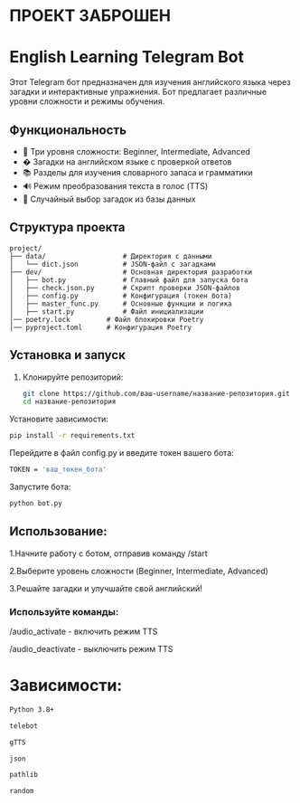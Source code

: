 # ПРОЕКТ ЗАБРОШЕН


# English Learning Telegram Bot

Этот Telegram бот предназначен для изучения английского языка через загадки и интерактивные упражнения. Бот предлагает различные уровни сложности и режимы обучения.

## Функциональность

- 🎯 Три уровня сложности: Beginner, Intermediate, Advanced
- � Загадки на английском языке с проверкой ответов
- 📚 Разделы для изучения словарного запаса и грамматики
- 🔊 Режим преобразования текста в голос (TTS)
- 🎲 Случайный выбор загадок из базы данных

## Структура проекта

```
project/
├── data/                   # Директория с данными
│   └── dict.json           # JSON-файл с загадками
├── dev/                    # Основная директория разработки
│   ├── bot.py              # Главный файл для запуска бота
│   ├── check.json.py       # Скрипт проверки JSON-файлов
│   ├── config.py           # Конфигурация (токен бота)
│   ├── master_func.py      # Основные функции и логика
│   ├── start.py            # Файл инициализации
│── poetry.lock         # Файл блокировки Poetry
│── pyproject.toml      # Конфигурация Poetry
```


## Установка и запуск

1. Клонируйте репозиторий:
   ```bash
   git clone https://github.com/ваш-username/название-репозитория.git
   cd название-репозитория
   ```
   
Установите зависимости:

```bash
pip install -r requirements.txt
```

Перейдите в файл config.py и введите токен вашего бота:

```bash
TOKEN = 'ваш_токен_бота'
```

Запустите бота:

```bash
python bot.py
```

## Использование:

1.Начните работу с ботом, отправив команду /start

2.Выберите уровень сложности (Beginner, Intermediate, Advanced)

3.Решайте загадки и улучшайте свой английский!

### Используйте команды:

/audio_activate - включить режим TTS

/audio_deactivate - выключить режим TTS


# Зависимости:
```bash
Python 3.8+
```

```bash
telebot
```

```bash
gTTS
```

```bash
json
```

```bash
pathlib
```

```bash
random
```


